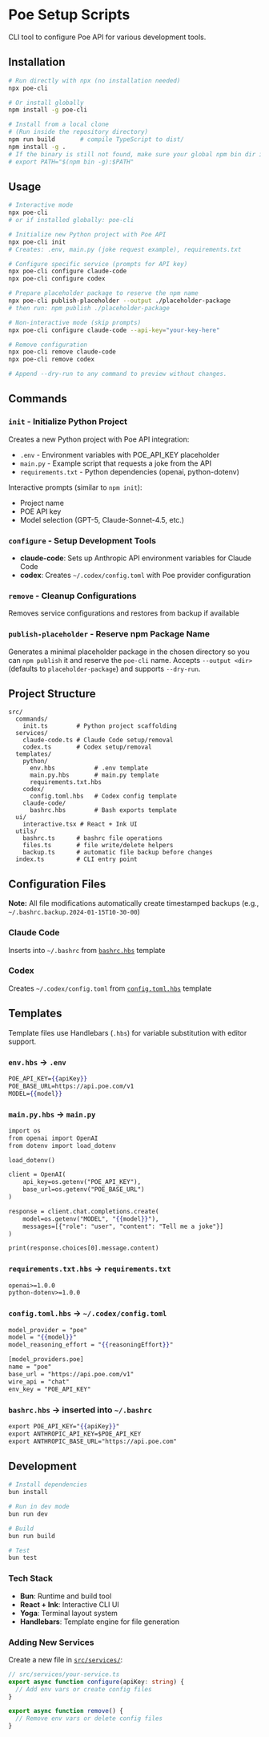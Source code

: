 # Poe Setup Scripts

CLI tool to configure Poe API for various development tools.

## Installation

```bash
# Run directly with npx (no installation needed)
npx poe-cli

# Or install globally
npm install -g poe-cli

# Install from a local clone
# (Run inside the repository directory)
npm run build       # compile TypeScript to dist/
npm install -g .
# If the binary is still not found, make sure your global npm bin dir is on PATH:
# export PATH="$(npm bin -g):$PATH"
```

## Usage

```bash
# Interactive mode
npx poe-cli
# or if installed globally: poe-cli

# Initialize new Python project with Poe API
npx poe-cli init
# Creates: .env, main.py (joke request example), requirements.txt

# Configure specific service (prompts for API key)
npx poe-cli configure claude-code
npx poe-cli configure codex

# Prepare placeholder package to reserve the npm name
npx poe-cli publish-placeholder --output ./placeholder-package
# then run: npm publish ./placeholder-package

# Non-interactive mode (skip prompts)
npx poe-cli configure claude-code --api-key="your-key-here"

# Remove configuration
npx poe-cli remove claude-code
npx poe-cli remove codex

# Append --dry-run to any command to preview without changes.
```

## Commands

### `init` - Initialize Python Project
Creates a new Python project with Poe API integration:
- `.env` - Environment variables with POE_API_KEY placeholder
- `main.py` - Example script that requests a joke from the API
- `requirements.txt` - Python dependencies (openai, python-dotenv)

Interactive prompts (similar to `npm init`):
- Project name
- POE API key
- Model selection (GPT-5, Claude-Sonnet-4.5, etc.)

### `configure` - Setup Development Tools
- **claude-code**: Sets up Anthropic API environment variables for Claude Code
- **codex**: Creates `~/.codex/config.toml` with Poe provider configuration

### `remove` - Cleanup Configurations
Removes service configurations and restores from backup if available

### `publish-placeholder` - Reserve npm Package Name
Generates a minimal placeholder package in the chosen directory so you can `npm publish` it and reserve the `poe-cli` name. Accepts `--output <dir>` (defaults to `placeholder-package`) and supports `--dry-run`.

## Project Structure

```
src/
  commands/
    init.ts        # Python project scaffolding
  services/
    claude-code.ts # Claude Code setup/removal
    codex.ts       # Codex setup/removal
  templates/
    python/
      env.hbs           # .env template
      main.py.hbs       # main.py template
      requirements.txt.hbs
    codex/
      config.toml.hbs   # Codex config template
    claude-code/
      bashrc.hbs        # Bash exports template
  ui/
    interactive.tsx # React + Ink UI
  utils/
    bashrc.ts      # bashrc file operations
    files.ts       # file write/delete helpers
    backup.ts      # automatic file backup before changes
  index.ts         # CLI entry point
```

## Configuration Files

**Note:** All file modifications automatically create timestamped backups (e.g., `~/.bashrc.backup.2024-01-15T10-30-00`)

### Claude Code
Inserts into `~/.bashrc` from [`bashrc.hbs`](src/templates/claude-code/bashrc.hbs) template

### Codex
Creates `~/.codex/config.toml` from [`config.toml.hbs`](src/templates/codex/config.toml.hbs) template

## Templates

Template files use Handlebars (`.hbs`) for variable substitution with editor support.

### `env.hbs` → `.env`
```handlebars
POE_API_KEY={{apiKey}}
POE_BASE_URL=https://api.poe.com/v1
MODEL={{model}}
```

### `main.py.hbs` → `main.py`
```handlebars
import os
from openai import OpenAI
from dotenv import load_dotenv

load_dotenv()

client = OpenAI(
    api_key=os.getenv("POE_API_KEY"),
    base_url=os.getenv("POE_BASE_URL")
)

response = client.chat.completions.create(
    model=os.getenv("MODEL", "{{model}}"),
    messages=[{"role": "user", "content": "Tell me a joke"}]
)

print(response.choices[0].message.content)
```

### `requirements.txt.hbs` → `requirements.txt`
```handlebars
openai>=1.0.0
python-dotenv>=1.0.0
```

### `config.toml.hbs` → `~/.codex/config.toml`
```handlebars
model_provider = "poe"
model = "{{model}}"
model_reasoning_effort = "{{reasoningEffort}}"

[model_providers.poe]
name = "poe"
base_url = "https://api.poe.com/v1"
wire_api = "chat"
env_key = "POE_API_KEY"
```

### `bashrc.hbs` → inserted into `~/.bashrc`
```handlebars
export POE_API_KEY="{{apiKey}}"
export ANTHROPIC_API_KEY=$POE_API_KEY
export ANTHROPIC_BASE_URL="https://api.poe.com"
```

## Development

```bash
# Install dependencies
bun install

# Run in dev mode
bun run dev

# Build
bun run build

# Test
bun test
```

### Tech Stack
- **Bun**: Runtime and build tool
- **React + Ink**: Interactive CLI UI
- **Yoga**: Terminal layout system
- **Handlebars**: Template engine for file generation

### Adding New Services

Create a new file in [`src/services/`](src/services/):

```typescript
// src/services/your-service.ts
export async function configure(apiKey: string) {
  // Add env vars or create config files
}

export async function remove() {
  // Remove env vars or delete config files
}
